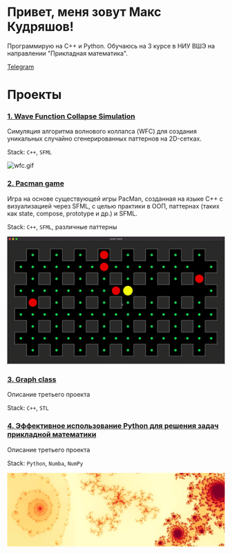 <!-- ![](header.png) -->

<!--
**kudrmax/kudrmax** is a ✨ _special_ ✨ repository because its `README.md` (this file) appears on your GitHub profile.

Here are some ideas to get you started:

- 🔭 I’m currently working on ...
- 🌱 I’m currently learning ...
- 👯 I’m looking to collaborate on ...
- 🤔 I’m looking for help with ...
- 💬 Ask me about ...
- 📫 How to reach me: ...
- 😄 Pronouns: ...
- ⚡ Fun fact: ...
-->

# Привет, меня зовут Макс Кудряшов!

Программирую на C++ и Python.
Обучаюсь на 3 курсе в НИУ ВШЭ на направлении "Прикладная математика".

[Telegram](t.me/kudrmax)

# Проекты

### [1. Wave Function Collapse Simulation](https://github.com/kudrmax/wfc)

Симуляция алгоритма волнового коллапса (WFC) для создания уникальных случайно сгенерированных паттернов на 2D-сетках.

Stack: `C++`, `SFML`

![wfc.gif](images/wfc.gif)

### [2. Pacman game](https://github.com/kudrmax/pac-man)

Игра на основе существующей игры PacMan, созданная на языке C++ с визуализацией через SFML, с целью практики в ООП,
паттернах (таких как state, compose, prototype и др.) и SFML.

Stack: `C++`, `SFML`, различные паттерны

![pacman.gif](images/pacman.gif)

### [3. Graph class](https://github.com/kudrmax/graph)

Описание третьего проекта

Stack: `C++`, `STL`

### [4. Эффективное использование Python для решения задач прикладной математики](https://github.com/kudrmax/applied-mathematics-python)

Описание третьего проекта

Stack: `Python`, `Numba`, `NumPy`

![python.gif](images/kp3.jpg)
